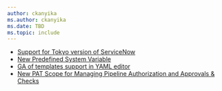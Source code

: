 ```yaml
---
author: ckanyika
ms.author: ckanyika
ms.date: TBD
ms.topic: include
---
```


- [Support for Tokyo version of ServiceNow](#support-for-tokyo-version-of-servicenow)
- [New Predefined System Variable](#new-predefined-system-variable)
- [GA of templates support in YAML editor](#ga-of-templates-support-in-yaml-editor)
- [New PAT Scope for Managing Pipeline Authorization and Approvals & Checks](#new-pat-scope-for-managing-pipeline-authorization-and-approvals-checks)